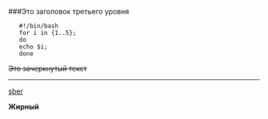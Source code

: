 ###Это заголовок третьего уровня


```Это код
   #!/bin/bash
   for i in {1..5};
   do
   echo $i;
   done
```

~~Это зачеркнутый текст~~

----

[sber](www.sber.ru)

**Жирный**
